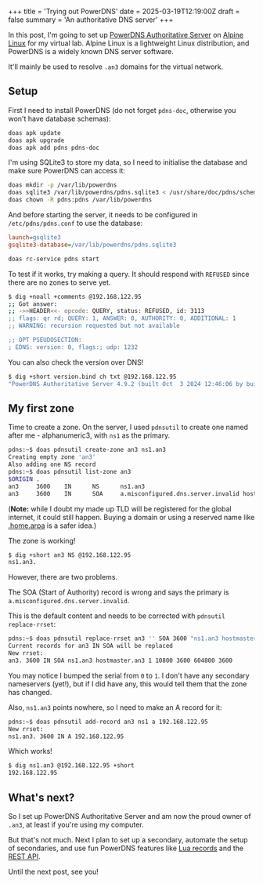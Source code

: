 +++
title = 'Trying out PowerDNS'
date = 2025-03-19T12:19:00Z
draft = false
summary = 'An authoritative DNS server'
+++

In this post, I'm going to set up [PowerDNS Authoritative Server](https://doc.powerdns.com/authoritative/index.html)
on [Alpine Linux](https://alpinelinux.org/) for my virtual lab. Alpine Linux is a lightweight Linux distribution,
and PowerDNS is a widely known DNS server software.

It'll mainly be used to resolve `.an3` domains for the virtual network.

## Setup

First I need to install PowerDNS (do not forget `pdns-doc`, otherwise you won't have database schemas):

```sh
doas apk update
doas apk upgrade
doas apk add pdns pdns-doc
```

I'm using SQLite3 to store my data, so I need to initialise the database and make sure PowerDNS can access it:

```sh
doas mkdir -p /var/lib/powerdns
doas sqlite3 /var/lib/powerdns/pdns.sqlite3 < /usr/share/doc/pdns/schema.sqlite3.sql
doas chown -R pdns:pdns /var/lib/powerdns
```

And before starting the server, it needs to be configured in `/etc/pdns/pdns.conf` to use the database:

```ini
launch=gsqlite3
gsqlite3-database=/var/lib/powerdns/pdns.sqlite3
```

```sh
doas rc-service pdns start
```

To test if it works, try making a query. It should respond with `REFUSED` since there are no zones to serve yet.

```sh
$ dig +noall +comments @192.168.122.95
;; Got answer:
;; ->>HEADER<<- opcode: QUERY, status: REFUSED, id: 3113
;; flags: qr rd; QUERY: 1, ANSWER: 0, AUTHORITY: 0, ADDITIONAL: 1
;; WARNING: recursion requested but not available

;; OPT PSEUDOSECTION:
; EDNS: version: 0, flags:; udp: 1232
```

You can also check the version over DNS!

```sh
$ dig +short version.bind ch txt @192.168.122.95
"PowerDNS Authoritative Server 4.9.2 (built Oct  3 2024 12:46:06 by buildozer@localhost)"
```

## My first zone

Time to create a zone. On the server, I used `pdnsutil` to create one named after me - alphanumeric3, with `ns1` as the primary.

```sh
pdns:~$ doas pdnsutil create-zone an3 ns1.an3
Creating empty zone 'an3'
Also adding one NS record
pdns:~$ doas pdnsutil list-zone an3
$ORIGIN .
an3     3600    IN      NS      ns1.an3
an3     3600    IN      SOA     a.misconfigured.dns.server.invalid hostmaster.an3 0 10800 3600 604800 3600
```

(**Note:** while I doubt my made up TLD will be registered for the global internet, it could still happen. Buying a domain or using a reserved name like [.home.arpa](https://datatracker.ietf.org/doc/html/rfc8375) is a safer idea.)

The zone is working!

```sh
$ dig +short an3 NS @192.168.122.95
ns1.an3.
```

However, there are two problems. 

The SOA (Start of Authority) record is wrong and says the primary is `a.misconfigured.dns.server.invalid`.

This is the default content and needs to be corrected with `pdnsutil replace-rrset`:

```sh
pdns:~$ doas pdnsutil replace-rrset an3 '' SOA 3600 "ns1.an3 hostmaster.an3 1 10800 3600 604800 3600"
Current records for an3 IN SOA will be replaced
New rrset:
an3. 3600 IN SOA ns1.an3 hostmaster.an3 1 10800 3600 604800 3600

```

You may notice I bumped the serial from `0` to `1`. I don't have any secondary nameservers (yet!), but if I did have any,
this would tell them that the zone has changed.

Also, `ns1.an3` points nowhere, so I need to make an A record for it:

```sh
pdns:~$ doas pdnsutil add-record an3 ns1 a 192.168.122.95
New rrset:
ns1.an3. 3600 IN A 192.168.122.95
```

Which works!

```sh
$ dig ns1.an3 @192.168.122.95 +short
192.168.122.95
```

## What's next?

So I set up PowerDNS Authoritative Server and am now the proud owner of `.an3`, at least if you're using my computer.

But that's not much. Next I plan to set up a secondary, automate the setup of secondaries, and use fun PowerDNS features
like [Lua records](https://doc.powerdns.com/authoritative/lua-records/index.html) and the [REST API](https://doc.powerdns.com/authoritative/http-api/index.html).

Until the next post, see you!
